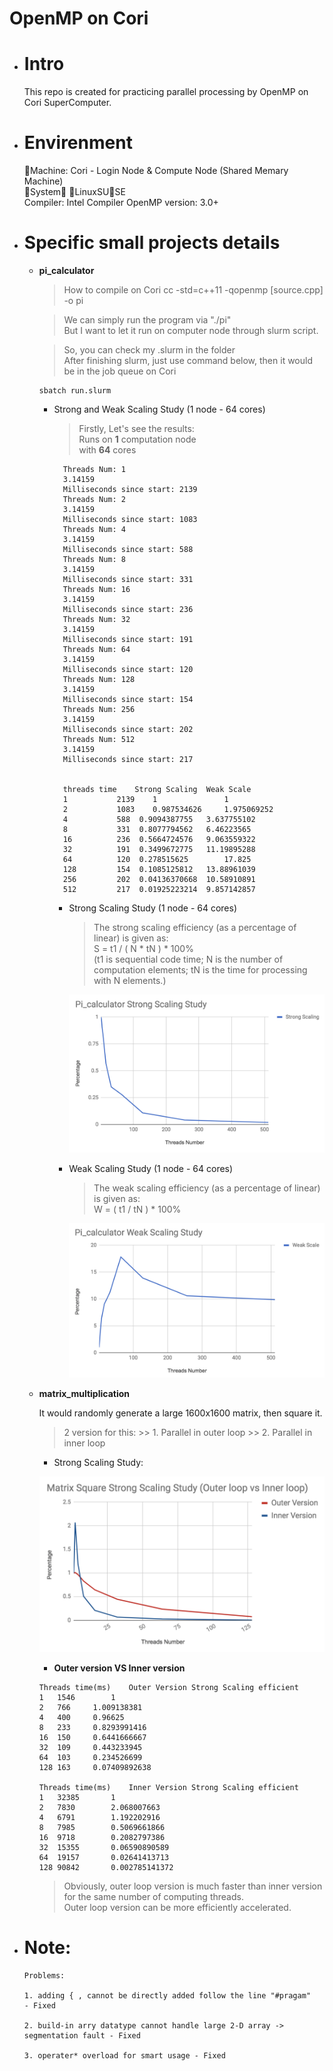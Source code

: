 # OpenMP on Cori

- # Intro

    This repo is created for practicing parallel processing by OpenMP on Cori SuperComputer.

- # Envirenment

    Machine: Cori - Login Node & Compute Node (Shared Memary Machine) \
    System： LinuxSUSE \
    Compiler: Intel Compiler
    OpenMP version: 3.0+

- # Specific small projects details

    - **pi_calculator**
        
        > How to compile on Cori
        cc -std=c++11 -qopenmp [source.cpp] -o pi

        > We can simply run the program via "./pi" \
          But I want to let it run on computer node through slurm script.

        > So, you can check my .slurm in the folder \
          After finishing slurm, just use command below, then it would be in the job queue on Cori
        ```
        sbatch run.slurm
        ```

        - Strong and Weak Scaling Study (1 node - 64 cores)
            > Firstly, Let's see the results: \
              Runs on **1** computation node \
                 with **64** cores 

                Threads Num: 1
                3.14159
                Milliseconds since start: 2139
                Threads Num: 2
                3.14159
                Milliseconds since start: 1083
                Threads Num: 4
                3.14159
                Milliseconds since start: 588
                Threads Num: 8
                3.14159
                Milliseconds since start: 331
                Threads Num: 16
                3.14159
                Milliseconds since start: 236
                Threads Num: 32
                3.14159
                Milliseconds since start: 191
                Threads Num: 64
                3.14159
                Milliseconds since start: 120
                Threads Num: 128
                3.14159
                Milliseconds since start: 154
                Threads Num: 256
                3.14159
                Milliseconds since start: 202
                Threads Num: 512
                3.14159
                Milliseconds since start: 217


                threads	time	Strong Scaling	Weak Scale
                1	        2139	1	            1
                2	        1083	0.987534626	    1.975069252
                4	        588	 0.9094387755	3.637755102
                8	        331	 0.8077794562	6.46223565
                16	        236	 0.5664724576	9.063559322
                32	        191	 0.3499672775	11.19895288
                64	        120	 0.278515625	    17.825
                128	        154	 0.1085125812	13.88961039
                256	        202	 0.04136370668	10.58910891
                512	        217	 0.01925223214	9.857142857

            - Strong Scaling Study (1 node - 64 cores)
                
                > The strong scaling efficiency (as a percentage of linear) is given as: \
                    S = t1 / ( N * tN ) * 100% \
                   (t1 is sequential code time; N is the number of computation elements; tN is the time for processing with N elements.)
                
                ![Strong Scaling Study](/pi_calculator/pi_Strong.png)

            - Weak Scaling Study (1 node - 64 cores)

                > The weak scaling efficiency (as a percentage of linear) is given as: \
                    W = ( t1 / tN ) * 100%

                ![Weak Scaling Study](/pi_calculator/pi_Weak.png)
            
            


    - **matrix_multiplication**
        
        It would randomly generate a large 1600x1600 matrix, then square it.
        
        > 2 version for this: 
             >> 1. Parallel in outer loop 
             >> 2. Parallel in inner loop
        
        - Strong Scaling Study:

        ![Mat Strong Scaling Study](/matrix_multiplication/mat_sqr_strongS.png)

        - **Outer version VS Inner version**

        ```
        Threads	time(ms)	Outer Version Strong Scaling efficient
        1	1546	    1
        2	766	    1.009138381
        4	400	    0.96625
        8	233	    0.8293991416
        16	150	    0.6441666667
        32	109	    0.443233945
        64	103	    0.234526699
        128	163	    0.07409892638

        Threads	time(ms)	Inner Version Strong Scaling efficient
        1	32385	    1
        2	7830	    2.068007663
        4	6791	    1.192202916
        8	7985	    0.5069661866
        16	9718	    0.2082797386
        32	15355	    0.06590890589
        64	19157	    0.02641413713
        128	90842	    0.002785141372
        ``` 

        > Obviously, outer loop version is much faster than inner version for the same number of computing threads. \
          Outer loop version can be more efficiently accelerated.


- # Note:
    ```
    Problems: 

    1. adding { , cannot be directly added follow the line "#pragam"   - Fixed

    2. build-in arry datatype cannot handle large 2-D array -> segmentation fault - Fixed

    3. operater* overload for smart usage - Fixed
    ```